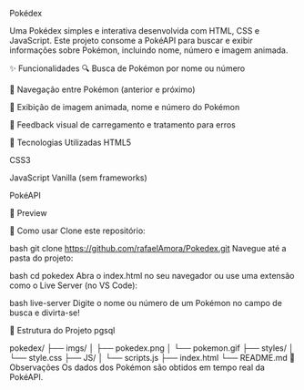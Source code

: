 Pokédex

Uma Pokédex simples e interativa desenvolvida com HTML, CSS e JavaScript. Este projeto consome a PokéAPI para buscar e exibir informações sobre Pokémon, incluindo nome, número e imagem animada.

✨ Funcionalidades
🔍 Busca de Pokémon por nome ou número

🔁 Navegação entre Pokémon (anterior e próximo)

🎴 Exibição de imagem animada, nome e número do Pokémon

🧠 Feedback visual de carregamento e tratamento para erros

🚀 Tecnologias Utilizadas
HTML5

CSS3

JavaScript Vanilla (sem frameworks)

PokéAPI

📸 Preview


🧪 Como usar
Clone este repositório:

bash
git clone https://github.com/rafaelAmora/Pokedex.git
Navegue até a pasta do projeto:

bash
cd pokedex
Abra o index.html no seu navegador ou use uma extensão como o Live Server (no VS Code):

bash
live-server
Digite o nome ou número de um Pokémon no campo de busca e divirta-se!

📁 Estrutura do Projeto
pgsql

pokedex/
├── imgs/
│   ├── pokedex.png
│   └── pokemon.gif
├── styles/
│   └── style.css
├── JS/
│   └── scripts.js
├── index.html
└── README.md
📌 Observações
Os dados dos Pokémon são obtidos em tempo real da PokéAPI.
